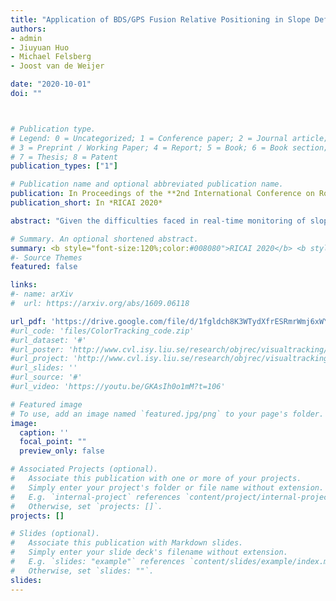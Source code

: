 ```yaml
---
title: "Application of BDS/GPS Fusion Relative Positioning in Slope Deformation Monitoring"
authors:
- admin
- Jiuyuan Huo
- Michael Felsberg
- Joost van de Weijer

date: "2020-10-01"
doi: ""



# Publication type.
# Legend: 0 = Uncategorized; 1 = Conference paper; 2 = Journal article;
# 3 = Preprint / Working Paper; 4 = Report; 5 = Book; 6 = Book section;
# 7 = Thesis; 8 = Patent
publication_types: ["1"]

# Publication name and optional abbreviated publication name.
publication: In Proceedings of the **2nd International Conference on Robotics, Intelligent Control and Artificial Intelligence**
publication_short: In *RICAI 2020*

abstract: "Given the difficulties faced in real-time monitoring of slope deformation and the low degree of automation of the traditional monitoring methods, a BDS/GPS based geological deformation monitoring system was designed. This system uses carrier phase differential technology to achieve BDS/GPS high-precision positioning, transmits data through the NB-IoT wireless network, and transmits slope deformation monitoring data and environmental-based data to a cloud server, achieving automatic and real-time data collection and transmission. In order to study the function and accuracy of the BDS / GPS integrated system in deformation monitoring, experiments are designed to test the stability of the system and collected environmental factors. The feasibility of BDS / GPS in deformation monitoring is analyzed from the constellation distribution and satellite system. The test results show that long-term continuous observation is the prerequisite for obtaining high-precision positioning data. Under the same conditions, the BDS / GPS integrated system's measured accuracy is better than that of the BDS single system."

# Summary. An optional shortened abstract.
summary: <b style="font-size:120%;color:#008080">RICAI 2020</b> <b style="font-size:120%;color:#E08040">Oral</b><br>
#- Source Themes
featured: false

links:
#- name: arXiv
#  url: https://arxiv.org/abs/1609.06118

url_pdf: 'https://drive.google.com/file/d/1fgldch8K3WTydXfrESRmrWmj6xWYUuoJ/view?usp=sharing'
#url_code: 'files/ColorTracking_code.zip'
#url_dataset: '#'
#url_poster: 'http://www.cvl.isy.liu.se/research/objrec/visualtracking/colvistrack/CN_Tracking_CVPR14_poster.pdf'
#url_project: 'http://www.cvl.isy.liu.se/research/objrec/visualtracking/colvistrack/index.html'
#url_slides: ''
#url_source: '#'
#url_video: 'https://youtu.be/GKAsIh0o1mM?t=106'

# Featured image
# To use, add an image named `featured.jpg/png` to your page's folder. 
image:
  caption: ''
  focal_point: ""
  preview_only: false

# Associated Projects (optional).
#   Associate this publication with one or more of your projects.
#   Simply enter your project's folder or file name without extension.
#   E.g. `internal-project` references `content/project/internal-project/index.md`.
#   Otherwise, set `projects: []`.
projects: []

# Slides (optional).
#   Associate this publication with Markdown slides.
#   Simply enter your slide deck's filename without extension.
#   E.g. `slides: "example"` references `content/slides/example/index.md`.
#   Otherwise, set `slides: ""`.
slides:
---
```




